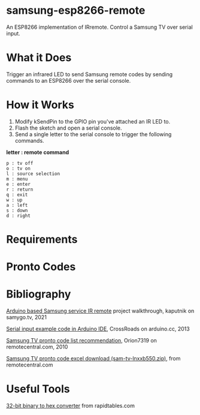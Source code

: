 # samsung-esp8266-remote
An ESP8266 implementation of IRremote. Control a Samsung TV over serial input. 


# What it Does
Trigger an infrared LED to send Samsung remote codes by sending commands to an ESP8266 over the serial console.

# How it Works
1. Modify kSendPin to the GPIO pin you've attached an IR LED to. 
2. Flash the sketch and open a serial console. 
3. Send a single letter to the serial console to trigger the following commands.

**letter : remote command**
```
p : tv off
o : tv on
l : source selection
m : menu
e : enter
r : return
q : exit
w : up
a : left
s : down
d : right
```

# Requirements


# Pronto Codes


# Bibliography
[Arduino based Samsung service IR remote](http://forum.samygo.tv/viewtopic.php?p=109806&sid=1cec7c65cb7c7abcb99d9bc0c85dfb76#p109806) project walkthrough, kaputnik on samygo.tv, 2021

[Serial input example code in Arduino IDE](https://forum.arduino.cc/t/if-serial-read-x/164823/4), CrossRoads on arduino.cc, 2013

[Samsung TV pronto code list recommendation](http://www.remotecentral.com/cgi-bin/forums/viewpost.cgi?1039544), Orion7319 on remotecentral.com, 2010

[Samsung TV pronto code excel download (sam-tv-lnxxb550.zip)](http://www.remotecentral.com/cgi-bin/files/dl.cgi?file=ccf_templates/televisions/sam-tv-lnxxb550.zip&area=pronto), from remotecentral.com

# Useful Tools
[32-bit binary to hex converter](https://www.rapidtables.com/convert/number/binary-to-hex.html) from rapidtables.com

